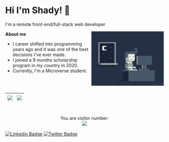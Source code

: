 <h1>Hi I'm Shady! 👋</h1>

I'm a remote front-end/full-stack web developer 

<img align='right' src="./images/programmer.gif" width="230">

**About me**


- I career shifted into programming years ago and it was one of the best decisions I've ever made.
- I joined a 9 months scholarship program in my country in 2020.
- Currently, I'm a Microverse student.

<br/><br/>
  
| <a href="https://github.com/ShadyShawkat"><img align="center" src="https://github-readme-stats.vercel.app/api/top-langs/?username=ShadyShawkat&layout=compact&theme=midnight-purple" /></a> | <a href="https://github.com/ShadyShawkat"><img align="center" src="https://github-readme-stats.vercel.app/api?username=ShadyShawkat&show_icons=true&include_all_commits=true&theme=midnight-purple" /></a> |
|:-------------:|:-------------:|

<br/>

<p align="center"> 
  You are visitor number: <br>
  <img src="https://profile-counter.glitch.me/ShadyShawkat/count.svg" />
</p>

[![Linkedin Badge](https://img.shields.io/badge/-Shady%20Shawkat-blue?style=flat-square&logo=Linkedin&logoColor=white&link=https://www.linkedin.com/in/shady-shawkat/)](https://www.linkedin.com/in/shady-shawkat/)
[![Twitter Badge](https://img.shields.io/badge/-@Shady%20Shawkat-1ca0f1?style=flat-square&labelColor=1ca0f1&logo=twitter&logoColor=white&link=https://twitter.com/ShadyShawkat3)](https://twitter.com/ShadyShawkat3)
